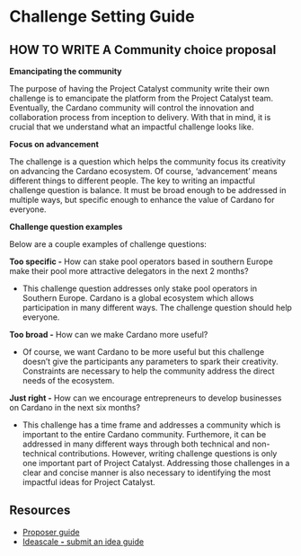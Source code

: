 # Challenge Setting Guide

## **HOW TO WRITE A Community choice proposal** 

**Emancipating the community**

The purpose of having the Project Catalyst community write their own challenge is to emancipate the platform from the Project Catalyst team. Eventually, the Cardano community will control the innovation and collaboration process from inception to delivery. With that in mind, it is crucial that we understand what an impactful challenge looks like.

**Focus on advancement**

The challenge is a question which helps the community focus its creativity on advancing the Cardano ecosystem. Of course, ‘advancement’ means different things to different people. The key to writing an impactful challenge question is balance. It must be broad enough to be addressed in multiple ways, but specific enough to enhance the value of Cardano for everyone.  


**Challenge question examples**

Below are a couple examples of challenge questions:

**Too specific -** How can stake pool operators based in southern Europe make their pool more attractive delegators in the next 2 months?

* This challenge question addresses only stake pool operators in Southern Europe. Cardano is a global ecosystem which allows participation in many different ways. The challenge question should help everyone.

**Too broad -** How can we make Cardano more useful?

* Of course, we want Cardano to be more useful but this challenge doesn’t give the participants any parameters to spark their creativity. Constraints are necessary to help the community address the direct needs of the ecosystem.

**Just right -** How can we encourage entrepreneurs to develop businesses on Cardano in the next six months?

* This challenge has a time frame and addresses a community which is important to the entire Cardano community. Furthemore, it can be addressed in many different ways through both technical and non-technical contributions. However, writing challenge questions is only one important part of Project Catalyst. Addressing those challenges in a clear and concise manner is also necessary to identifying the most impactful ideas for Project Catalyst.

## Re**sources**

* [Proposer guide](https://docs.google.com/document/d/1oE_cnP0gksdAanXV4w5DYaDNp_tbYEvyHhTUG4HYZ3Q/edit)
* [Ideascale **-** submit an idea guide](https://intercom.help/ideascale/en/articles/682959-submit-an-idea)

